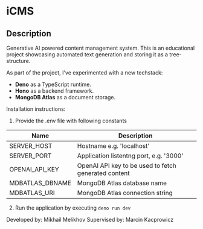 # iCMS

## Description
Generative AI powered content management system. This is an educational project showcasing automated text generation and storing it as a tree-structure.

As part of the project, I've experimented with a new techstack:

- **Deno** as a TypeScript runtime.
- **Hono** as a backend framework.
- **MongoDB Atlas** as a document storage.

Installation instructions:

1. Provide the .env file with following constants

| Name |Description|
| - | - |
| SERVER_HOST | Hostname e.g. 'localhost' |
| SERVER_PORT | Application listentng port, e.g. '3000' |
| OPENAI_API_KEY | OpenAI API key to be used to fetch generated content |
| MDBATLAS_DBNAME | MongoDB Atlas database name |
| MDBATLAS_URI | MongoDB Atlas connection string |

2. Run the application by executing `deno run dev`

Developed by: Mikhail Melikhov
Supervised by: Marcin Kacprowicz